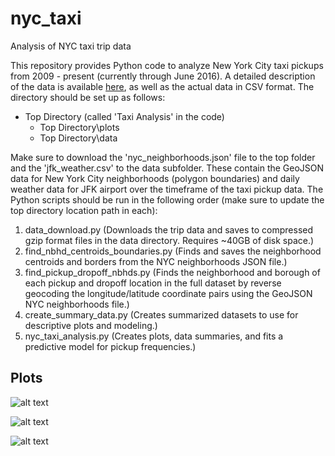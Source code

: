 # nyc_taxi
Analysis of NYC taxi trip data

This repository provides Python code to analyze New York City taxi pickups from 2009 - present (currently through June 2016). A detailed description of the data is available [here](http://www.nyc.gov/html/tlc/html/about/trip_record_data.shtml), as well as the actual data in CSV format. The directory should be set up as follows:

- Top Directory (called 'Taxi Analysis' in the code)
  - Top Directory\plots
  - Top Directory\data
  
Make sure to download the 'nyc_neighborhoods.json' file to the top folder and the 'jfk_weather.csv' to the data subfolder. These contain the GeoJSON data for New York City neighborhoods (polygon boundaries) and daily weather data for JFK airport over the timeframe of the taxi pickup data. The Python scripts should be run in the following order (make sure to update the top directory location path in each):
  
1. data_download.py (Downloads the trip data and saves to compressed gzip format files in the data directory. Requires ~40GB of disk space.)
2. find_nbhd_centroids_boundaries.py (Finds and saves the neighborhood centroids and borders from the NYC neighborhoods JSON file.)
3. find_pickup_dropoff_nbhds.py (Finds the neighborhood and borough of each pickup and dropoff location in the full dataset by reverse geocoding the longitude/latitude coordinate pairs using the GeoJSON NYC neighborhoods file.)
4. create_summary_data.py (Creates summarized datasets to use for descriptive plots and modeling.)
5. nyc_taxi_analysis.py (Creates plots, data summaries, and fits a predictive model for pickup frequencies.)

## Plots
![alt text](https://github.com/geekman1/nyc_taxi/blob/master/plots/pickups_by_date.png "Total Pickups by Date and Type")

![alt text](https://github.com/geekman1/nyc_taxi/blob/master/plots/fares_by_date.png "Average Fares by Date and Type")

![alt text](https://github.com/geekman1/nyc_taxi/blob/master/plots/tips_by_date.png "Average Tips by Date and Type")

